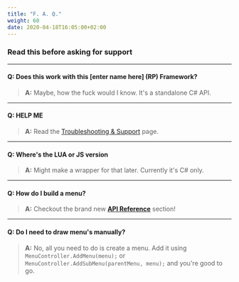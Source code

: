 ```yaml
---
title: "F. A. Q."
weight: 60
date: 2020-04-18T16:05:00+02:00
---
```


### Read this before asking for support

----

#### **Q:** Does this work with this \[enter name here\] \(RP\) Framework?

> **A:** Maybe, how the fuck would I know. It's a standalone C# API.

----

#### **Q:** HELP ME

> **A:** Read the [Troubleshooting & Support](/mapi/support) page.

----

#### **Q:** Where's the LUA or JS version

> **A:** Might make a wrapper for that later. Currently it's C# only.

----

#### **Q:** How do I build a menu?

> **A:** Checkout the brand new [**API Reference**](/mapi/reference) section!

----

#### **Q:** Do I need to draw menu's manually?

> **A:** No, all you need to do is create a menu. Add it using `MenuController.AddMenu(menu);` or `MenuController.AddSubMenu(parentMenu, menu);` and you're good to go.
